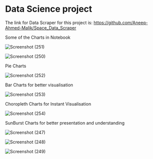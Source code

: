 # Data Science project

The link for Data Scraper for this project is: https://github.com/Aneeq-Ahmed-Malik/Space_Data_Scraper

Some of the Charts in Notebook

![Screenshot (251)](https://github.com/Aneeq-Ahmed-Malik/Data-Science__Space-Data-Visualisation/assets/140415409/90875e03-87c8-456f-a887-4bfd3363a3a0)

![Screenshot (250)](https://github.com/Aneeq-Ahmed-Malik/Data-Science__Space-Data-Visualisation/assets/140415409/b061d575-bd89-44bb-9090-2acd72b8bb4a)

Pie Charts

![Screenshot (252)](https://github.com/Aneeq-Ahmed-Malik/Data-Science__Space-Data-Visualisation/assets/140415409/3df9d0cd-fdbd-493a-bf52-2b46fc0cbab0)

Bar Charts for better visualisation

![Screenshot (253)](https://github.com/Aneeq-Ahmed-Malik/Data-Science__Space-Data-Visualisation/assets/140415409/82ff0666-db05-4884-8b6b-32ed0c83c2c8)

Choropleth Charts for Instant Visualisation

![Screenshot (254)](https://github.com/Aneeq-Ahmed-Malik/Data-Science__Space-Data-Visualisation/assets/140415409/f4f37d9d-8975-43df-bda5-cf2961aa60a9)

SunBurst Charts for better presentation and understanding

![Screenshot (247)](https://github.com/Aneeq-Ahmed-Malik/Data-Science__Space-Data-Visualisation/assets/140415409/e35c2307-df48-458f-8a37-426b85cc025a)

![Screenshot (248)](https://github.com/Aneeq-Ahmed-Malik/Data-Science__Space-Data-Visualisation/assets/140415409/33e7a425-11a4-4012-9452-b83108490353)

![Screenshot (249)](https://github.com/Aneeq-Ahmed-Malik/Data-Science__Space-Data-Visualisation/assets/140415409/9635a336-ff0c-491f-b241-f0b50aeac865)
